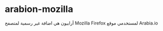 arabion-mozilla
===============

  أرابيون هي اضافة غير رسمية لمتصفح Mozilla Firefox لمستخدمي موقع Arabia.io
